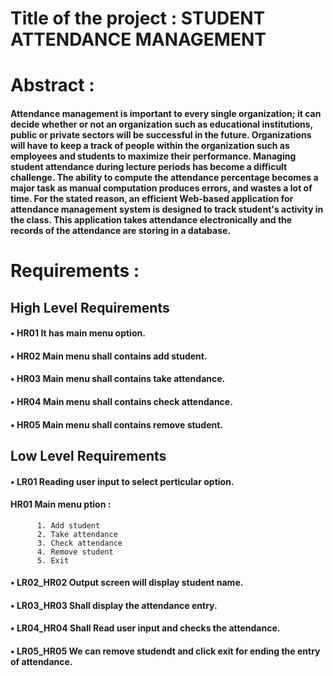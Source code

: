 # Title of the project : STUDENT ATTENDANCE MANAGEMENT

# Abstract :

#### Attendance management is important to every single organization; it can decide whether or not an organization such as educational institutions, public or private sectors will be successful in the future. Organizations will have to keep a track of people within the organization such as employees and students to maximize their performance. Managing student attendance during lecture periods has become a difficult challenge. The ability to compute the attendance percentage becomes a major task as manual computation produces errors, and wastes a lot of time. For the stated reason, an efficient Web-based application for attendance management system is designed to track student's activity in the class. This application takes attendance electronically and the records of the attendance are storing in a database. 

# Requirements :

## High Level Requirements

#### • HR01 It has main menu option.
#### • HR02 Main menu shall contains add student. 
#### • HR03 Main menu shall contains take attendance.
#### • HR04 Main menu shall contains check attendance.
#### • HR05 Main menu shall contains remove student.


## Low Level Requirements


#### • LR01 Reading user input to select perticular option.
####   HR01 Main menu ption :
          1. Add student
          2. Take attendance
          3. Check attendance
          4. Remove student
          5. Exit
          
#### • LR02_HR02 Output screen will display student name.
#### • LR03_HR03 Shall display the attendance entry.   
#### • LR04_HR04 Shall Read user input and checks the attendance.
#### • LR05_HR05 We can remove studendt and click exit for ending the entry of attendance.

